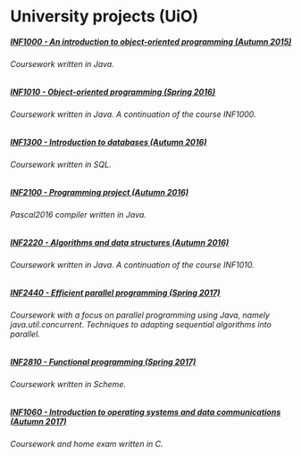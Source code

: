 # University projects (UiO)

##### [INF1000 - An introduction to object-oriented programming (Autumn 2015)](https://github.com/goudbes/UiO/tree/master/INF1000)
###### Coursework written in Java.

##### [INF1010 - Object-oriented programming (Spring 2016)](https://github.com/goudbes/UiO/tree/master/INF1010)
###### Coursework written in Java. A continuation of the course INF1000. 

##### [INF1300 - Introduction to databases (Autumn 2016)](https://github.com/goudbes/UiO/tree/master/INF1300)
###### Coursework written in SQL.

##### [INF2100 - Programming project (Autumn 2016)](https://github.com/goudbes/UiO/tree/master/INF2100)
###### Pascal2016 compiler written in Java.

##### [INF2220 - Algorithms and data structures (Autumn 2016)](https://github.com/goudbes/UiO/tree/master/INF2220)
###### Coursework written in Java. A continuation of the course INF1010.

##### [INF2440 - Efficient parallel programming (Spring 2017)](https://github.com/goudbes/UiO/tree/master/INF2440)
###### Coursework with a focus on parallel programming using Java, namely java.util.concurrent. Techniques to adapting sequential algorithms into parallel. 

##### [INF2810 - Functional programming (Spring 2017)](https://github.com/goudbes/UiO/tree/master/INF2810)
###### Coursework written in Scheme.

##### [INF1060 - Introduction to operating systems and data communications (Autumn 2017)](https://github.com/goudbes/UiO/tree/master/INF1060)
###### Coursework and home exam written in C.